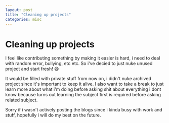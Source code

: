 ```yaml
---
layout: post
title: "Cleaning up projects"
categories: misc
---
```


# Cleaning up projects

I feel like contributing something by making it easier is hard, i need to deal with random error, bullying, etc etc. So i've decied to just nuke unused project and start fresh! 😄

It would be filled with private stuff from now on, i didn't nuke archived project since it's important to keep it alive. I also want to take a break to just learn more about what i'm doing before asking shit about everything i dont know because turns out learning the subject first is required before asking related subject.

Sorry if i wasn't actively posting the blogs since i kinda busy with work and stuff, hopefully i will do my best on the future.

